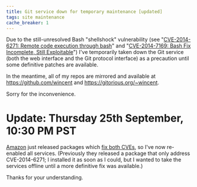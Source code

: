 ```yaml
---
title: Git service down for temporary maintenance [updated]
tags: site maintenance
cache_breaker: 1
---
```


Due to the still-unresolved Bash "shellshock" vulnerability (see "[CVE-2014-6271: Remote code execution through bash](https://news.ycombinator.com/item?id=8361574)" and "[CVE-2014-7169: Bash Fix Incomplete, Still Exploitable](https://news.ycombinator.com/item?id=8365158)") I've temporarily taken down the Git service (both the web interface and the Git protocol interface) as a precaution until some definitive patches are available.

In the meantime, all of my repos are mirrored and available at <https://github.com/wincent> and <https://gitorious.org/~wincent>.

Sorry for the inconvenience.

# Update: Thursday 25th September, 10:30 PM PST

[Amazon](/wiki/Amazon) just released packages which [fix both CVEs](https://alas.aws.amazon.com/ALAS-2014-419.html), so I've now re-enabled all services. (Previously they released a package that only address CVE-2014-6271; I installed it as soon as I could, but I wanted to take the services offline until a more definitive fix was available.)

Thanks for your understanding.
